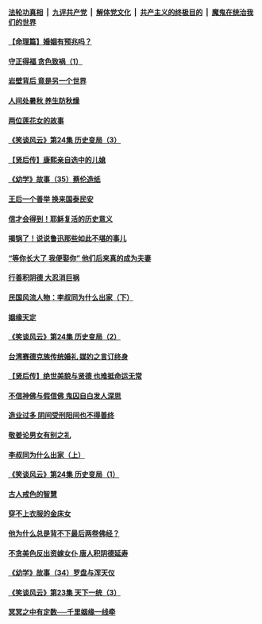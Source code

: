 ####  [法轮功真相](../../../../basic/blob/master/README.md?t=08241913) &nbsp;|&nbsp; [九评共产党](../../../../9ping.md/blob/master/README.md?t=08241913) &nbsp;|&nbsp; [解体党文化](../../../../jtdwh.md/blob/master/README.md?t=08241913)  &nbsp;|&nbsp; [共产主义的终极目的](../../../../gczydzjmd.md/blob/master/README.md?t=08241913) &nbsp;|&nbsp; [魔鬼在统治我们的世界](../../../../mgztzwmdsj.md/blob/master/README.md?t=08241913) 

#### [【命理篇】婚姻有预兆吗？](../pages/prog647/a102650779.md?t=08241913) 

#### [守正得福 贪色致祸（1）](../pages/prog647/a102649899.md?t=08241913) 

#### [岩壁背后 竟是另一个世界](../pages/prog647/a102649840.md?t=08241913) 

#### [人间处暑秋 养生防秋燥](../pages/prog647/a102649790.md?t=08241913) 

#### [两位莲花女的故事](../pages/prog647/a102649127.md?t=08241913) 

#### [《笑谈风云》第24集 历史变局（3）](../pages/prog647/a102649134.md?t=08241913) 

#### [【贤后传】康熙亲自选中的儿媳](../pages/prog647/a102648586.md?t=08241913) 

#### [《幼学》故事（35）蔡伦造纸](../pages/prog647/a102648569.md?t=08241913) 

#### [王后一个善举 换来国泰民安](../pages/prog647/a102648357.md?t=08241913) 

#### [信才会得到！耶稣复活的历史意义](../pages/prog647/a102648280.md?t=08241913) 

#### [揭锅了！说说鲁迅那些如此不堪的事儿](../pages/prog647/a102647672.md?t=08241913) 

#### [“等你长大了 我便娶你” 他们后来真的成为夫妻](../pages/prog647/a102647657.md?t=08241913) 

#### [行善积阴德 大忍消巨祸](../pages/prog647/a102647644.md?t=08241913) 

#### [民国风流人物：李叔同为什么出家（下）](../pages/prog647/a102647636.md?t=08241913) 

#### [姻缘天定](../pages/prog647/a102646895.md?t=08241913) 

#### [《笑谈风云》第24集 历史变局（2）](../pages/prog647/a102646879.md?t=08241913) 

#### [台湾赛德克族传统婚礼 媒妁之言订终身](../pages/prog647/a102646649.md?t=08241913) 

#### [【贤后传】绝世美貌与贤德 也难抵命运无常](../pages/prog647/a102646047.md?t=08241913) 

#### [不信神佛与假信佛 鬼囚自白发人深思](../pages/prog647/a102646033.md?t=08241913) 

#### [造业过多 阴间受刑阳间也不得善终](../pages/prog647/a102646010.md?t=08241913) 

#### [敬姜论男女有别之礼](../pages/prog647/a102645258.md?t=08241913) 

#### [李叔同为什么出家（上）](../pages/prog647/a102645242.md?t=08241913) 

#### [《笑谈风云》第24集 历史变局（1）](../pages/prog647/a102645211.md?t=08241913) 

#### [古人戒色的智慧](../pages/prog647/a102644639.md?t=08241913) 

#### [穿不上衣服的金床女](../pages/prog647/a102644620.md?t=08241913) 

#### [他为什么总是背不下最后两卷佛经？](../pages/prog647/a102644587.md?t=08241913) 

#### [不贪美色反出资嫁女仆 唐人积阴德延寿](../pages/prog647/a102643957.md?t=08241913) 

#### [《幼学》故事（34）罗盘与浑天仪](../pages/prog647/a102643951.md?t=08241913) 

#### [《笑谈风云》第23集 天下一统（3）](../pages/prog647/a102643937.md?t=08241913) 

#### [冥冥之中有定数──千里姻缘一线牵](../pages/prog647/a102643074.md?t=08241913) 

